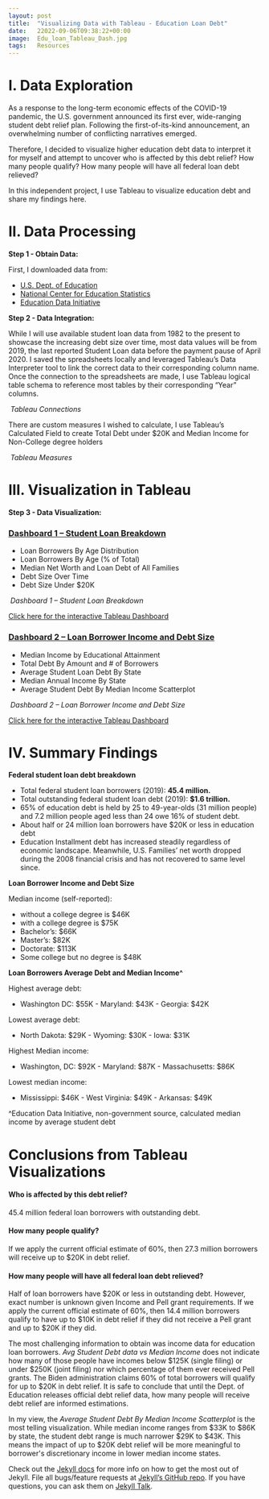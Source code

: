 ```yaml
---
layout: post
title:  "Visualizing Data with Tableau - Education Loan Debt"
date:   22022-09-06T09:38:22+00:00
image:  Edu_loan_Tableau_Dash.jpg
tags:   Resources
---
```

<h1>I. Data Exploration</h1>

<p>As a response to the long-term economic effects of the COVID-19 pandemic, the U.S. government announced its first ever, wide-ranging student debt relief plan.
Following the first-of-its-kind announcement, an overwhelming number of conflicting narratives emerged.</p>

<p>Therefore, I decided to visualize higher education debt data to interpret it for myself and attempt to uncover who is affected by this debt relief? How many people qualify? How many people will have all federal loan debt relieved?</p>

<p>In this independent project, I use Tableau to visualize education debt and share my findings here.</p>

<h1>II. Data Processing</h1>

<p><b>Step 1 - Obtain Data: </b></p>

<p>First, I downloaded data from:</p>
<ul>
  <li><a href="https://studentaid.gov/data-center/student/portfolio">U.S. Dept. of Education </a></li>
  <li><a href="https://nces.ed.gov/programs/digest/current_tables.asp">National Center for Education Statistics</a></li>
  <li><a href="https://educationdata.org/student-loan-debt-by-income-level">Education Data Initiative</a></li>
</ul>

<p><b>Step 2 - Data Integration: </b></p>
<p>While I will use available student loan data from 1982 to the present to showcase the increasing debt size over time, most data values will be from 2019, the last reported Student Loan data before the payment pause of April 2020.
I saved the spreadsheets locally and leveraged Tableau’s Data Interpreter tool to link the correct data to their corresponding column name.
Once the connection to the spreadsheets are made, I use Tableau logical table schema to reference most tables by their corresponding “Year” columns.</p>

<p><img src="/images/Tableau_connections.jpg" alt="" />
<em>Tableau Connections</em></p>

<p>There are custom measures I wished to calculate, I use Tableau’s Calculated Field to create Total Debt under $20K and Median Income for Non-College degree holders</p>

<p><img src="/images/Calculated_Field.jpg" alt="" />
<em>Tableau Measures</em></p>

<p></p>
<h1>III. Visualization in Tableau</h1>
<p><b>Step 3 - Data Visualization: </b></p>

<p><h3><a href="https://public.tableau.com/app/profile/richelle.parra/viz/Edu_Dash_1/Dash1LoanBreakdown?:language=en-US&amp;:display_count=n&amp;:origin=viz_share_link">Dashboard 1 – Student Loan Breakdown</a></h3></p>
<ul>
  <li>Loan Borrowers By Age Distribution</li>
  <li>Loan Borrowers By Age (% of Total)</li>
  <li>Median Net Worth and Loan Debt of All Families</li>
  <li>Debt Size Over Time</li>
  <li>Debt Size Under $20K</li>
</ul>

<p><img src="/images/Debt_Dashboard1.jpg" alt="" />
<em>Dashboard 1 – Student Loan Breakdown</em></p>

<p><a href="https://public.tableau.com/app/profile/richelle.parra/viz/Edu_Dash_1/Dash1LoanBreakdown?:language=en-US&amp;:display_count=n&amp;:origin=viz_share_link">Click here for the interactive Tableau Dashboard</a></p>

<p><h3><a href="https://public.tableau.com/views/Edu_Dash_1/Dash2IncomevsDebt?:language=en-US&amp;:display_count=n&amp;:origin=viz_share_link">Dashboard 2 – Loan Borrower Income and Debt Size</a></h3></p>
<ul>
  <li>Median Income by Educational Attainment</li>
  <li>Total Debt By Amount and # of Borrowers</li>
  <li>Average Student Loan Debt  By State</li>
  <li>Median Annual Income By State</li>
  <li>Average Student Debt By Median Income Scatterplot</li>
</ul>

<p><img src="/images/Debt_Dashboard2.jpg" alt="" />
<em>Dashboard 2 – Loan Borrower Income and Debt Size</em></p>

<p><a href="https://public.tableau.com/views/Edu_Dash_1/Dash2IncomevsDebt?:language=en-US&amp;:display_count=n&amp;:origin=viz_share_link">Click here for the interactive Tableau Dashboard</a></p>

<h1>IV. Summary Findings</h1>

<p><b>Federal student loan debt breakdown</b></p>
<ul>
  <li>Total federal student loan borrowers (2019): <b>45.4 million.</b></li>
  <li>Total outstanding federal student loan debt (2019): <b>$1.6 trillion.</b></li>
  <li>65% of education debt is held by 25 to 49-year-olds (31 million people) and 7.2 million people aged less than 24 owe 16% of student debt.</li>
  <li>About half or 24 million loan borrowers have $20K or less in education debt</li>
  <li>Education Installment debt has increased steadily regardless of economic landscape. Meanwhile, U.S. Families’ net worth dropped during the 2008 financial crisis and has not recovered to same level since.</li>
</ul>

<p><b>Loan Borrower Income and Debt Size</b></p>
<p>Median income (self-reported):</p>
<ul>
  <li>without a college degree is $46K</li>
  <li>with a college degree is $75K</li>
  <li>Bachelor’s: $66K</li>
  <li>Master’s: $82K</li>
  <li>Doctorate: $113K</li>
  <li>Some college but no degree is $48K</li>
</ul>

<p><b>Loan Borrowers Average Debt and Median Income^</b></p>

<p>Highest average debt:</p>
<ul>
  <li>Washington DC: $55K - Maryland: $43K - Georgia: $42K</li>
</ul>

<p>Lowest average debt:</p>
<ul>
  <li>North Dakota: $29K - Wyoming: $30K - Iowa: $31K</li>
</ul>

<p>Highest Median income:</p>
<ul>
  <li>Washington, DC: $92K - Maryland: $87K - Massachusetts: $86K</li>
</ul>

<p>Lowest median income:</p>
<ul>
  <li>Mississippi: $46K - West Virginia: $49K - Arkansas: $49K</li>
</ul>
<p>^Education Data Initiative, non-government source, calculated median income by average student debt</p>
<p>
</p>
<h1>Conclusions from Tableau Visualizations</h1>

<h4>Who is affected by this debt relief?</h4>
<p>45.4 million federal loan borrowers with outstanding debt.<p>

  <h4>How many people qualify?</h4>
<p>If we apply the current official estimate of 60%, then 27.3 million borrowers will receive up to $20K in debt relief.<p>

  <h4>How many people will have all federal loan debt relieved?</h4>
<p>Half of loan borrowers have $20K or less in outstanding debt. However, exact number is unknown given Income and Pell grant requirements. If we apply the current official estimate of 60%, then 14.4 million borrowers qualify to have up to $10K in debt relief if they did not receive a Pell grant and up to $20K if they did.</p>

<p>The most challenging information to obtain was income data for education loan borrowers. <i>Avg Student Debt data vs Median Income</i> does not indicate how many of those people have incomes below $125K (single filing) or under $250K (joint filing) nor which percentage of them ever received Pell grants. The Biden administration claims 60% of total borrowers will qualify for up to $20K in debt relief. It is safe to conclude that until the Dept. of Education releases official debt relief data, how many people will receive debt relief are informed estimations.</p>

<p>In my view, the <i>Average Student Debt By Median Income Scatterplot</i> is the most telling visualization. While median income ranges from $33K to $86K by state, the student debt range is much narrower $29K to $43K. This means the impact of up to $20K debt relief will be more meaningful to borrower's discretionary income in lower median income states.</p>
</p></p></p></p>

Check out the [Jekyll docs][jekyll-docs] for more info on how to get the most out of Jekyll. File all bugs/feature requests at [Jekyll’s GitHub repo][jekyll-gh]. If you have questions, you can ask them on [Jekyll Talk][jekyll-talk].

[jekyll-docs]: https://jekyllrb.com/docs/home
[jekyll-gh]:   https://github.com/jekyll/jekyll
[jekyll-talk]: https://talk.jekyllrb.com/
